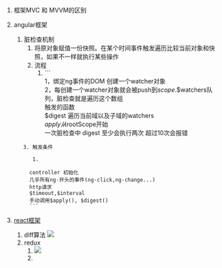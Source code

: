 1. 框架MVC 和 MVVM的区别
2. angular框架  
   1. 脏检查机制  
      1. 将原对象赋值一份快照。在某个时间事件触发遍历比较当前对象和快照，如果不一样就执行某些操作  
      2. 流程  
         1. \`\`\`  
            1，绑定ng事件的DOM 创建一个watcher对象  
            2，每创建一个watcher对象就会被push到$scope.$$watchers队列，脏检查就是遍历这个数组  
            触发的函数  
            $digest 遍历当前域以及子域的watchers  
            $apply 从$rootScope开始  
            一次脏检查中 digest 至少会执行两次 超过10次会报错

   ```
      3. 触发条件

         1.
   ```

            controller 初始化
            几乎所有ng-开头的事件(ng-click,ng-change...)
            http请求
            $timeout,$interval
            手动调用$apply(), $digest()
            ```

3. [react框架](https://github.com/bailicangdu/react-pxq)
   1. diff算法
      ![](https://segmentfault.com/img/bVuH57)
   2. redux
      1. ![](https://github.com/bailicangdu/pxq/raw/master/src/images/all_redux.png)
      2. 



